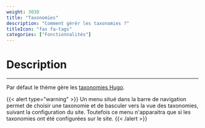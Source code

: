 ```yaml
---
weight: 3030
title: "Taxonomies"
description: "Comment gérér les taxonomies ?"
titleIcon: "fas fa-tags"
categories: ["Fonctionnalités"]
---
```


# Description
---

Par défaut le thème gère les [taxonomies Hugo](https://gohugo.io/content-management/taxonomies#readout).

{{< alert type="warning" >}}
Un menu situé dans la barre de navigation permet de choisir une taxonomie et de basculer vers la vue des taxonomies, suivant la configuration du site. Toutefois ce menu n'apparaitra que si les taxonomies ont été configurées sur le site.
{{< /alert >}}
